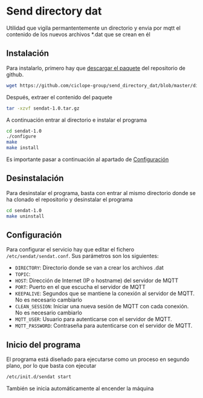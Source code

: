 # Send directory dat

Utilidad que vigila permantentemente un directorio y envia por mqtt el contenido de los nuevos 
archivos *.dat que se crean en él

## Instalación

Para instalarlo, primero hay que [descargar el paquete](https://github.com/ciclope-group/send_directory_dat/blob/master/dist/sendat-1.0.tar.gz?raw=true) del repositorio de github.

```bash
wget https://github.com/ciclope-group/send_directory_dat/blob/master/dist/sendat-1.0.tar.gz?raw=true
```
Después, extraer el contenido del paquete
```bash
tar -xzvf sendat-1.0.tar.gz
```
A continuación entrar al directorio e instalar el programa

```bash
cd sendat-1.0
./configure
make
make install
```
Es importante pasar a continuación al apartado de [Configuración](#Configuración)

## Desinstalación

Para desinstalar el programa, basta con entrar al mismo directorio donde se ha
clonado el repositorio y desinstalar el programa

```bash
cd sendat-1.0
make uninstall
```

## Configuración

Para configurar el servicio hay que editar el fichero `/etc/sendat/sendat.conf`. Sus
parámetros son los siguientes:

* `DIRECTORY`: Directorio donde se van a crear los archivos .dat
* `TOPIC`:
* `HOST`: Dirección de Internet (IP o hostname) del servidor de MQTT
* `PORT`: Puerto en el que escucha el servidor de MQTT
* `KEEPALIVE`: Segundos que se mantiene la conexión al servidor de MQTT. No es necesario cambiarlo
* `CLEAN_SESSION`: Iniciar una nueva sesión de MQTT con cada conexión. No es necesario cambiarlo
* `MQTT_USER`: Usuario para autenticarse con el servidor de MQTT.
* `MQTT_PASSWORD`: Contraseña para autenticarse con el servidor de MQTT.

## Inicio del programa

El programa está diseñado para ejecutarse como un proceso en segundo plano, por lo que basta con ejecutar

```bash
/etc/init.d/sendat start
```
También se inicia automáticamente al encender la máquina
